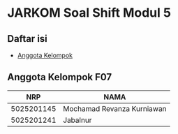 # JARKOM Soal Shift Modul 5

## Daftar isi

- [Anggota Kelompok](#anggota-kelompok)

## Anggota Kelompok F07

| NRP        | NAMA                       |
| ---------- | -------------------------- |
| 5025201145 | Mochamad Revanza Kurniawan |
| 5025201241 | Jabalnur                   |

